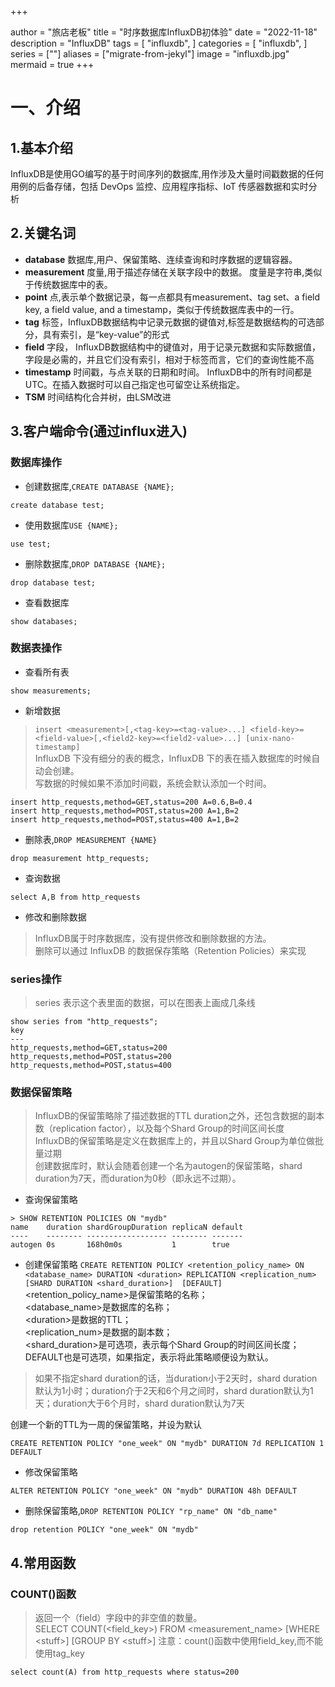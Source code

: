 +++

author = "旅店老板"
title = "时序数据库InfluxDB初体验"
date = "2022-11-18"
description = "InfluxDB"
tags = [
	"influxdb",
]
categories = [
    "influxdb",
]
series = [""]
aliases = ["migrate-from-jekyl"]
image = "influxdb.jpg"
mermaid = true
+++
# 一、介绍
## 1.基本介绍
InfluxDB是使用GO编写的基于时间序列的数据库,用作涉及大量时间戳数据的任何用例的后备存储，包括 DevOps 监控、应用程序指标、IoT 传感器数据和实时分析

## 2.关键名词
* **database** 数据库,用户、保留策略、连续查询和时序数据的逻辑容器。
* **measurement** 度量,用于描述存储在关联字段中的数据。 度量是字符串,类似于传统数据库中的表。
* **point** 点,表示单个数据记录，每一点都具有measurement、tag set、a field key, a field value, and a timestamp，类似于传统数据库表中的一行。
* **tag** 标签，InfluxDB数据结构中记录元数据的键值对,标签是数据结构的可选部分，具有索引，是“key-value”的形式
* **field** 字段， InfluxDB数据结构中的键值对，用于记录元数据和实际数据值，字段是必需的，并且它们没有索引，相对于标签而言，它们的查询性能不高
* **timestamp** 时间戳，与点关联的日期和时间。 InfluxDB中的所有时间都是UTC。在插入数据时可以自己指定也可留空让系统指定。
* **TSM** 时间结构化合并树，由LSM改进
## 3.客户端命令(通过influx进入)
### 数据库操作
* 创建数据库,`CREATE DATABASE {NAME};`
```
create database test;
```
* 使用数据库`USE {NAME};`
```
use test;
```
* 删除数据库,`DROP DATABASE {NAME};`
```
drop database test;
```
* 查看数据库
```
show databases;
```
### 数据表操作
* 查看所有表
```
show measurements;
```
* 新增数据
>`insert <measurement>[,<tag-key>=<tag-value>...] <field-key>=<field-value>[,<field2-key>=<field2-value>...] [unix-nano-timestamp]`  
>InfluxDB 下没有细分的表的概念，InfluxDB 下的表在插入数据库的时候自动会创建。  
>写数据的时候如果不添加时间戳，系统会默认添加一个时间。
```
insert http_requests,method=GET,status=200 A=0.6,B=0.4
insert http_requests,method=POST,status=200 A=1,B=2
insert http_requests,method=POST,status=400 A=1,B=2
```
* 删除表,`DROP MEASUREMENT {NAME}`
```
drop measurement http_requests;
```
* 查询数据
```
select A,B from http_requests
```
* 修改和删除数据
>InfluxDB属于时序数据库，没有提供修改和删除数据的方法。  
>删除可以通过 InfluxDB 的数据保存策略（Retention Policies）来实现
### series操作
>series 表示这个表里面的数据，可以在图表上画成几条线  
```
show series from "http_requests";
key
---
http_requests,method=GET,status=200
http_requests,method=POST,status=200
http_requests,method=POST,status=400
```
### 数据保留策略
>InfluxDB的保留策略除了描述数据的TTL duration之外，还包含数据的副本数（replication factor），以及每个Shard Group的时间区间长度  
>InfluxDB的保留策略是定义在数据库上的，并且以Shard Group为单位做批量过期  
> 创建数据库时，默认会随着创建一个名为autogen的保留策略，shard duration为7天，而duration为0秒（即永远不过期）。
* 查询保留策略
```
> SHOW RETENTION POLICIES ON "mydb"
name    duration shardGroupDuration replicaN default
----    -------- ------------------ -------- -------
autogen 0s       168h0m0s           1        true

```
* 创建保留策略 `CREATE RETENTION POLICY <retention_policy_name> ON <database_name> DURATION <duration> REPLICATION <replication_num> [SHARD DURATION <shard_duration>]  [DEFAULT]`  
<retention_policy_name>是保留策略的名称；  
<database_name>是数据库的名称；  
\<duration>是数据的TTL；  
<replication_num>是数据的副本数；  
<shard_duration>是可选项，表示每个Shard Group的时间区间长度；
DEFAULT也是可选项，如果指定，表示将此策略顺便设为默认。
>如果不指定shard duration的话，当duration小于2天时，shard duration默认为1小时；duration介于2天和6个月之间时，shard duration默认为1天；duration大于6个月时，shard duration默认为7天  

创建一个新的TTL为一周的保留策略，并设为默认
```
CREATE RETENTION POLICY "one_week" ON "mydb" DURATION 7d REPLICATION 1 DEFAULT
```
* 修改保留策略
```
ALTER RETENTION POLICY "one_week" ON "mydb" DURATION 48h DEFAULT
```
* 删除保留策略,`DROP RETENTION POLICY "rp_name" ON "db_name"`
```
drop retention POLICY "one_week" ON "mydb"
```
## 4.常用函数
### COUNT()函数
>返回一个（field）字段中的非空值的数量。  
>SELECT COUNT(<field_key>) FROM <measurement_name> [WHERE \<stuff>] [GROUP BY \<stuff>]
> 注意：count()函数中使用field_key,而不能使用tag_key
```
select count(A) from http_requests where status=200
```
